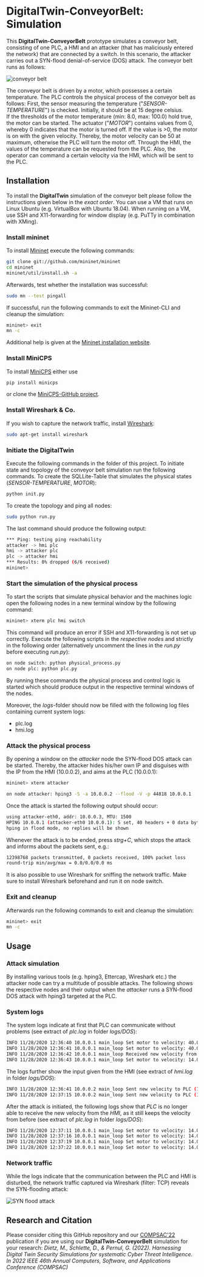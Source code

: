 # DigitalTwin-ConveyorBelt: Simulation

This **DigitalTwin-ConveyorBelt** prototype simulates a conveyor belt, consisting of one PLC, a HMI and
an attacker (that has maliciously entered the network) that are connected by a switch. 
In this scenario, the attacker carries out a SYN-flood denial-of-service (DOS) attack. 
The conveyor belt runs as follows:

![conveyor belt](misc/conveyor-belt.JPG "conveyor belt")

The conveyor belt is driven by a motor, which possesses a certain temperature.
The PLC controls the physical process of the conveyor belt as follows:
First, the sensor measuring the temperature ("*SENSOR-TEMPERATURE*") is checked. Initially, it should be at 15 degree celsius.  
If the thresholds of the motor temperature (min: 8.0, max: 100.0) hold true, the motor can be started.
The actuator ("*MOTOR*") contains values from 0, whereby 0 indicates that the motor is turned off.
If the value is >0, the motor is on with the given velocity. 
Thereby, the motor velocity can be 50 at maximum, otherwise the PLC will turn the motor off.
Through the HMI, the values of the temperature can be requested from the PLC. Also, the operator can command a certain velocity via the HMI, which will be sent to the PLC.


## Installation
To install the **DigitalTwin** simulation of the conveyor belt please follow the instructions given below in the *exact order*.
You can use a VM that runs on Linux Ubuntu (e.g. VirtualBox with Ubuntu 18.04). 
When running on a VM, use SSH and X11-forwarding for window display (e.g. PuTTy in combination with XMing).

### Install mininet
To install [Mininet](http://mininet.org) execute the following commands:
```bash
git clone git://github.com/mininet/mininet
cd mininet
mininet/util/install.sh -a
```
Afterwards, test whether the installation was successful:
```bash
sudo mn --test pingall
```
If successful, run the following commands to exit the Mininet-CLI and cleanup the simulation:
```bash
mininet> exit
mn -c
```
Additional help is given at the [Mininet installation website](http://mininet.org/download/).

### Install MiniCPS
To install [MiniCPS](https://github.com/scy-phy/minicps) either use
```bash
pip install minicps
```
or clone the [MiniCPS-GitHub project](https://github.com/scy-phy/minicps).

### Install Wireshark & Co.
If you wish to capture the network traffic, install [Wireshark](https://www.wireshark.org/):
```bash
sudo apt-get install wireshark
```

### Initiate the DigitalTwin
Execute the following commands in the folder of this project.
To initiate state and topology of the conveyor belt simulation run the following commands.
To create the SQLLite-Table that simulates the physical states (*SENSOR-TEMPERATURE*, *MOTOR*):
```bash
python init.py
```
To create the topology and ping all nodes:
```bash
sudo python run.py
```
The last command should produce the following output:
```bash
*** Ping: testing ping reachability
attacker -> hmi plc
hmi -> attacker plc
plc -> attacker hmi
*** Results: 0% dropped (6/6 received)
mininet>
```
### Start the simulation of the physical process
To start the scripts that simulate physical behavior and the machines logic 
open the following nodes in a new terminal window by the following command:
```bash
mininet> xterm plc hmi switch
```
This command will produce an error if SSH and X11-forwarding is not set up correctly.
Execute the following scripts in the *respective nodes* and strictly in the following order 
(alternatively uncomment the lines in the *run.py* before executing *run.py*):
```bash
on node switch: python physical_process.py 
on node plc: python plc.py
```
By running these commands the physical process and control logic is started which should produce output
in the respective terminal windows of the nodes. 

Moreover, the *logs*-folder should now be filled with the following log files containing current system logs:
- plc.log
- hmi.log

### Attack the physical process
By opening a window on the *attacker* node the SYN-flood DOS attack can be started. Thereby, the attacker hides his/her own IP and 
disguises with the IP from the HMI (10.0.0.2), and aims at the PLC (10.0.0.1):
```bash
mininet> xterm attacker

on node attacker: hping3 -S -a 10.0.0.2 --flood -V -p 44818 10.0.0.1
```                    
Once the attack is started the following output should occur:
```bash
using attacker-eth0, addr: 10.0.0.3, MTU: 1500
HPING 10.0.0.1 (attacker-eth0 10.0.0.1): S set, 40 headers + 0 data bytes
hping in flood mode, no replies will be shown
```      
Whenever the attack is to be ended, press *strg+C*, which stops the attack and informs about the packets sent, e.g.:
```bash
12398768 packets transmitted, 0 packets received, 100% packet loss
round-trip min/avg/max = 0.0/0.0/0.0 ms
```    
It is also possible to use Wireshark for sniffing the network traffic. 
Make sure to install Wireshark beforehand and run it on node switch.

### Exit and cleanup
Afterwards run the following commands to exit and cleanup the simulation:
```bash
mininet> exit
mn -c
```

## Usage
### Attack simulation
By installing various tools (e.g. hping3, Ettercap, Wireshark etc.) the attacker node can try a multitude of possible attacks.
The following shows the respective nodes and their output when the *attacker* runs a SYN-flood DOS attack with hping3
targeted at the PLC.

### System logs
The system logs indicate at first that PLC can communicate without problems (see extract of *plc.log* in folder *logs/DOS*): 
```bash  
INFO 11/28/2020 12:36:40 10.0.0.1 main_loop Set motor to velocity: 40.000000.
INFO 11/28/2020 12:36:41 10.0.0.1 main_loop Set motor to velocity: 40.000000.
INFO 11/28/2020 12:36:42 10.0.0.1 main_loop Received new velocity from HMI (10.0.0.2) in own (10.0.0.1) internal enip tag.
INFO 11/28/2020 12:36:43 10.0.0.1 main_loop Set motor to velocity: 14.000000.
```
The logs further show the input given from the HMI (see extract of *hmi.log* in folder *logs/DOS*):
```bash
INFO 11/28/2020 12:36:41 10.0.0.2 main_loop Sent new velocity to PLC (10.0.0.1): 14.000000.
INFO 11/28/2020 12:37:15 10.0.0.2 main_loop Sent new velocity to PLC (10.0.0.1): 23.000000.
```               
After the attack is initiated, the following logs show that *PLC* is no longer able to receive the new velocity from the *HMI*, as it still keeps the velocity
from before (see extract of *plc.log* in folder *logs/DOS*):
```bash
INFO 11/28/2020 12:37:11 10.0.0.1 main_loop Set motor to velocity: 14.000000.
INFO 11/28/2020 12:37:16 10.0.0.1 main_loop Set motor to velocity: 14.000000.
INFO 11/28/2020 12:37:19 10.0.0.1 main_loop Set motor to velocity: 14.000000.
INFO 11/28/2020 12:37:22 10.0.0.1 main_loop Set motor to velocity: 14.000000.
```
### Network traffic
While the logs indicate that the communication between the PLC and HMI is disturbed, the network traffic captured via Wireshark (filter: TCP) reveals the SYN-flooding attack:

![SYN flood attack](misc/SYN-flood_DOS_attack_wireshark.PNG "SYN flood attack")

## Research and Citation
Please consider citing this GitHub repository and our [COMPSAC'22](https://github.com/FrauThes/DigitalTwin-ConveyorBelt/blob/master/CITATION.bib) publication if you are using our **DigitalTwin-ConveyorBelt** simulation for your research: *Dietz, M., Schlette, D., & Pernul, G. (2022). Harnessing Digital Twin Security Simulations for systematic Cyber Threat Intelligence. In 2022 IEEE 46th Annual Computers, Software, and Applications Conference (COMPSAC)*
